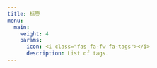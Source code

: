 ```yaml
---
title: 标签
menu:
  main:
    weight: 4
    params:
      icon: <i class="fas fa-fw fa-tags"></i>
      description: List of tags.
---
```

